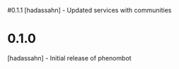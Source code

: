 #0.1.1
[hadassahn] - Updated services with communities
# 0.1.0
[hadassahn] - Initial release of phenombot
